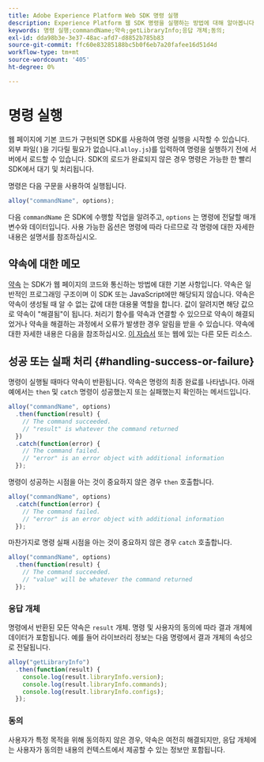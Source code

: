 ```yaml
---
title: Adobe Experience Platform Web SDK 명령 실행
description: Experience Platform 웹 SDK 명령을 실행하는 방법에 대해 알아봅니다
keywords: 명령 실행;commandName;약속;getLibraryInfo;응답 개체;동의;
exl-id: dda98b3e-3e37-48ac-afd7-d8852b785b83
source-git-commit: ffc60e83285188bc5b0f6eb7a20fafee16d51d4d
workflow-type: tm+mt
source-wordcount: '405'
ht-degree: 0%

---
```


# 명령 실행


웹 페이지에 기본 코드가 구현되면 SDK를 사용하여 명령 실행을 시작할 수 있습니다. 외부 파일( )을 기다릴 필요가 없습니다.`alloy.js`)를 입력하여 명령을 실행하기 전에 서버에서 로드할 수 있습니다. SDK의 로드가 완료되지 않은 경우 명령은 가능한 한 빨리 SDK에서 대기 및 처리됩니다.

명령은 다음 구문을 사용하여 실행됩니다.

```javascript
alloy("commandName", options);
```

다음 `commandName` 은 SDK에 수행할 작업을 알려주고, `options` 는 명령에 전달할 매개 변수와 데이터입니다. 사용 가능한 옵션은 명령에 따라 다르므로 각 명령에 대한 자세한 내용은 설명서를 참조하십시오.

## 약속에 대한 메모

[약속](https://developer.mozilla.org/ko-KR/docs/Web/JavaScript/Reference/Global_Objects/Promise) 는 SDK가 웹 페이지의 코드와 통신하는 방법에 대한 기본 사항입니다. 약속은 일반적인 프로그래밍 구조이며 이 SDK 또는 JavaScript에만 해당되지 않습니다. 약속은 약속이 생성될 때 알 수 없는 값에 대한 대용물 역할을 합니다. 값이 알려지면 해당 값으로 약속이 &quot;해결됨&quot;이 됩니다. 처리기 함수를 약속과 연결할 수 있으므로 약속이 해결되었거나 약속을 해결하는 과정에서 오류가 발생한 경우 알림을 받을 수 있습니다. 약속에 대한 자세한 내용은 다음을 참조하십시오. [이 자습서](https://javascript.info/promise-basics) 또는 웹에 있는 다른 모든 리소스.

## 성공 또는 실패 처리 {#handling-success-or-failure}

명령이 실행될 때마다 약속이 반환됩니다. 약속은 명령의 최종 완료를 나타냅니다. 아래 예에서는 `then` 및 `catch` 명령이 성공했는지 또는 실패했는지 확인하는 메서드입니다.

```javascript
alloy("commandName", options)
  .then(function(result) {
    // The command succeeded.
    // "result" is whatever the command returned
  })
  .catch(function(error) {
    // The command failed.
    // "error" is an error object with additional information
  });
```

명령이 성공하는 시점을 아는 것이 중요하지 않은 경우 `then` 호출합니다.

```javascript
alloy("commandName", options)
  .catch(function(error) {
    // The command failed.
    // "error" is an error object with additional information
  });
```

마찬가지로 명령 실패 시점을 아는 것이 중요하지 않은 경우 `catch` 호출합니다.

```javascript
alloy("commandName", options)
  .then(function(result) {
    // The command succeeded.
    // "value" will be whatever the command returned
  });
```

### 응답 개체

명령에서 반환된 모든 약속은 `result` 개체. 명령 및 사용자의 동의에 따라 결과 개체에 데이터가 포함됩니다. 예를 들어 라이브러리 정보는 다음 명령에서 결과 개체의 속성으로 전달됩니다.

```js
alloy("getLibraryInfo")
  .then(function(result) {
    console.log(result.libraryInfo.version);
    console.log(result.libraryInfo.commands);
    console.log(result.libraryInfo.configs);
  });
```

### 동의

사용자가 특정 목적을 위해 동의하지 않은 경우, 약속은 여전히 해결되지만, 응답 개체에는 사용자가 동의한 내용의 컨텍스트에서 제공할 수 있는 정보만 포함됩니다.
